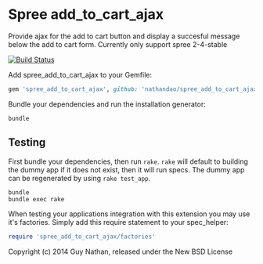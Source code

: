 Spree add_to_cart_ajax
==================

Provide ajax for the add to cart button and display a succesful message below the add to cart form.
Currently only support spree 2-4-stable

[![Build Status](https://travis-ci.org/nathandao/spree_add_to_cart_ajax.svg?branch=master)](https://travis-ci.org/nathandao/spree_add_to_cart_ajax)

Add spree_add_to_cart_ajax to your Gemfile:

```ruby
gem 'spree_add_to_cart_ajax', github: 'nathandao/spree_add_to_cart_ajax', branch: '2-4-stable'
```

Bundle your dependencies and run the installation generator:

```shell
bundle
```

Testing
-------

First bundle your dependencies, then run `rake`. `rake` will default to building the dummy app if it does not exist, then it will run specs. The dummy app can be regenerated by using `rake test_app`.

```shell
bundle
bundle exec rake
```

When testing your applications integration with this extension you may use it's factories.
Simply add this require statement to your spec_helper:

```ruby
require 'spree_add_to_cart_ajax/factories'
```

Copyright (c) 2014 Guy Nathan, released under the New BSD License
